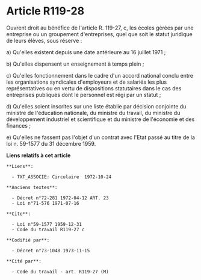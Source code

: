 # Article R119-28

Ouvrent droit au bénéfice de l'article R. 119-27, c, les écoles gérées par une entreprise ou un groupement d'entreprises,
quel que soit le statut juridique de leurs élèves, sous réserve :

a) Qu'elles existent depuis une date antérieure au 16 juillet 1971 ;

b) Qu'elles dispensent un enseignement à temps plein ;

c) Qu'elles fonctionnement dans le cadre d'un accord national conclu entre les organisations syndicales d'employeurs et de
salariés les plus représentatives ou en vertu de dispositions statutaires dans le cas des entreprises publiques dont le
personnel est régi par un statut ;

d) Qu'elles soient inscrites sur une liste établie par décision conjointe du ministre de l'éducation nationale, du ministre
du travail, du ministre du développement industriel et scientifique et du ministre de l'économie et des finances ;

e) Qu'elles ne fassent pas l'objet d'un contrat avec l'Etat passé au titre de la loi n. 59-1577 du 31 décembre 1959.

**Liens relatifs à cet article**

	**Liens**:

	  - TXT_ASSOCIE: Circulaire  1972-10-24

	**Anciens textes**:

	  - Décret n°72-281 1972-04-12 ART. 23
	  - Loi n°71-576 1971-07-16

	**Cite**:

	  - Loi n°59-1577 1959-12-31
	  - Code du travail R119-27 c

	**Codifié par**:

	  - Décret n°73-1048 1973-11-15

	**Cité par**:

	  - Code du travail - art. R119-27 (M)
